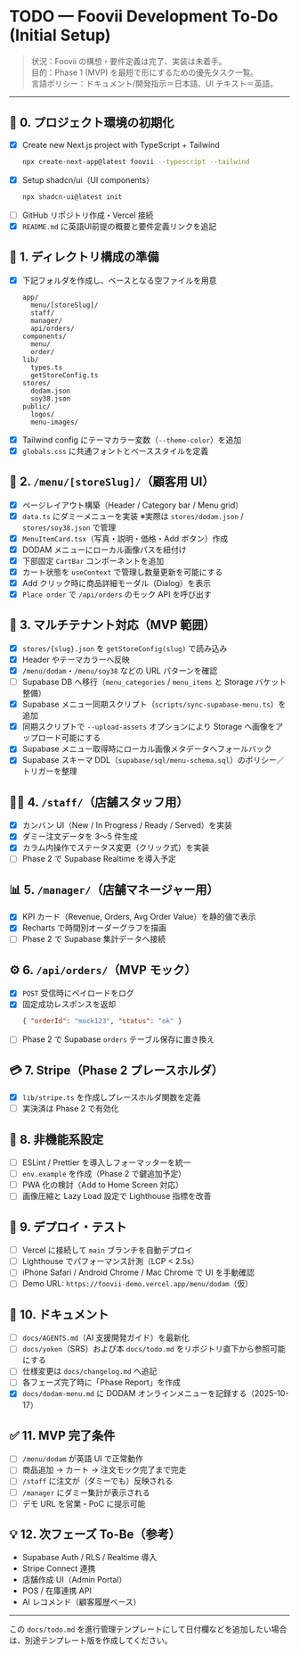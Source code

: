 # TODO — Foovii Development To-Do (Initial Setup)

> 状況：Foovii の構想・要件定義は完了、実装は未着手。  
> 目的：Phase 1 (MVP) を最短で形にするための優先タスク一覧。  
> 言語ポリシー：ドキュメント/開発指示＝日本語、UI テキスト＝英語。

---

## 🏁 0. プロジェクト環境の初期化
- [x] Create new Next.js project with TypeScript + Tailwind  
  ```bash
  npx create-next-app@latest foovii --typescript --tailwind
  ```
- [x] Setup shadcn/ui（UI components）  
  ```bash
  npx shadcn-ui@latest init
  ```
- [ ] GitHub リポジトリ作成・Vercel 接続
- [x] `README.md` に英語UI前提の概要と要件定義リンクを追記

## 🧩 1. ディレクトリ構成の準備
- [x] 下記フォルダを作成し、ベースとなる空ファイルを用意
  ```
  app/
    menu/[storeSlug]/
    staff/
    manager/
    api/orders/
  components/
    menu/
    order/
  lib/
    types.ts
    getStoreConfig.ts
  stores/
    dodam.json
    soy38.json
  public/
    logos/
    menu-images/
  ```
- [x] Tailwind config にテーマカラー変数（`--theme-color`）を追加
- [x] `globals.css` に共通フォントとベーススタイルを定義

## 🍱 2. `/menu/[storeSlug]/`（顧客用 UI）
- [x] ページレイアウト構築（Header / Category bar / Menu grid）
- [x] `data.ts` にダミーメニューを実装 ※実際は `stores/dodam.json` / `stores/soy38.json` で管理
- [x] `MenuItemCard.tsx`（写真・説明・価格・Add ボタン）作成
- [x] DODAM メニューにローカル画像パスを紐付け
- [x] 下部固定 `CartBar` コンポーネントを追加
- [x] カート状態を `useContext` で管理し数量更新を可能にする
- [x] Add クリック時に商品詳細モーダル（Dialog）を表示
- [x] `Place order` で `/api/orders` のモック API を呼び出す

## 🧠 3. マルチテナント対応（MVP 範囲）
- [x] `stores/{slug}.json` を `getStoreConfig(slug)` で読み込み
- [x] Header やテーマカラーへ反映
- [x] `/menu/dodam`・`/menu/soy38` などの URL パターンを確認
- [ ] Supabase DB へ移行（`menu_categories` / `menu_items` と Storage バケット整備）
- [x] Supabase メニュー同期スクリプト（`scripts/sync-supabase-menu.ts`）を追加
- [x] 同期スクリプトで `--upload-assets` オプションにより Storage へ画像をアップロード可能にする
- [x] Supabase メニュー取得時にローカル画像メタデータへフォールバック
- [x] Supabase スキーマ DDL（`supabase/sql/menu-schema.sql`）のポリシー／トリガーを整理

## 🧑‍🍳 4. `/staff/`（店舗スタッフ用）
- [x] カンバン UI（New / In Progress / Ready / Served）を実装
- [x] ダミー注文データを 3〜5 件生成
- [x] カラム内操作でステータス変更（クリック式）を実装
- [ ] Phase 2 で Supabase Realtime を導入予定

## 📊 5. `/manager/`（店舗マネージャー用）
- [x] KPI カード（Revenue, Orders, Avg Order Value）を静的値で表示
- [x] Recharts で時間別オーダーグラフを描画
- [ ] Phase 2 で Supabase 集計データへ接続

## ⚙️ 6. `/api/orders/`（MVP モック）
- [x] `POST` 受信時にペイロードをログ
- [x] 固定成功レスポンスを返却  
  ```json
  { "orderId": "mock123", "status": "ok" }
  ```
- [ ] Phase 2 で Supabase `orders` テーブル保存に置き換え

## 💳 7. Stripe（Phase 2 プレースホルダ）
- [x] `lib/stripe.ts` を作成しプレースホルダ関数を定義
- [ ] 実決済は Phase 2 で有効化

## 🧠 8. 非機能系設定
- [ ] ESLint / Prettier を導入しフォーマッターを統一
- [ ] `env.example` を作成（Phase 2 で鍵追加予定）
- [ ] PWA 化の検討（Add to Home Screen 対応）
- [ ] 画像圧縮と Lazy Load 設定で Lighthouse 指標を改善

## 🚀 9. デプロイ・テスト
- [ ] Vercel に接続して `main` ブランチを自動デプロイ
- [ ] Lighthouse でパフォーマンス計測（LCP < 2.5s）
- [ ] iPhone Safari / Android Chrome / Mac Chrome で UI を手動確認
- [ ] Demo URL: `https://foovii-demo.vercel.app/menu/dodam`（仮）

## 🧾 10. ドキュメント
- [ ] `docs/AGENTS.md`（AI 支援開発ガイド）を最新化
- [ ] `docs/yoken`（SRS）および本 `docs/todo.md` をリポジトリ直下から参照可能にする
- [ ] 仕様変更は `docs/changelog.md` へ追記
- [ ] 各フェーズ完了時に「Phase Report」を作成
- [x] `docs/dodam-menu.md` に DODAM オンラインメニューを記録する（2025-10-17）

## ✅ 11. MVP 完了条件
- [ ] `/menu/dodam` が英語 UI で正常動作
- [ ] 商品追加 → カート → 注文モック完了まで完走
- [ ] `/staff` に注文が（ダミーでも）反映される
- [ ] `/manager` にダミー集計が表示される
- [ ] デモ URL を営業・PoC に提示可能

## 💡 12. 次フェーズ To-Be（参考）
- Supabase Auth / RLS / Realtime 導入
- Stripe Connect 連携
- 店舗作成 UI（Admin Portal）
- POS / 在庫連携 API
- AI レコメンド（顧客履歴ベース）

---

この `docs/todo.md` を進行管理テンプレートにして日付欄などを追加したい場合は、別途テンプレート版を作成してください。
